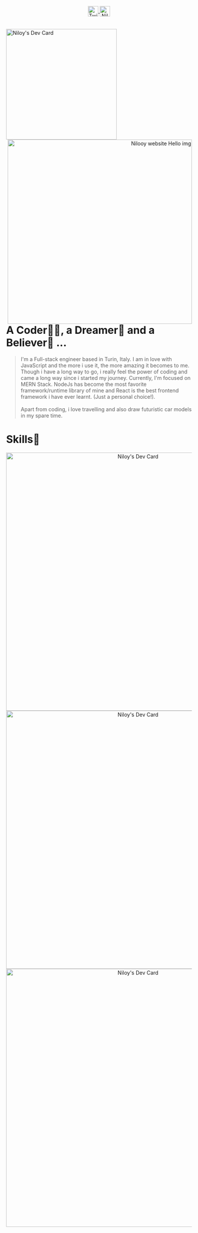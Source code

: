 <div align='center'>
   <a href="https://twitter.com/nil_ooy">
   <img align="center" alt="Twitter Profile of nil_ooy" width="28px" src="https://raw.githubusercontent.com/peterthehan/peterthehan/master/assets/twitter.svg" />
   </a>
   <a href="https://www.linkedin.com/in/rezwanferdousniloy">
   <img align="center" alt="Niloy's LinkedIN" width="28px" src="https://raw.githubusercontent.com/peterthehan/peterthehan/master/assets/linkedin.svg" />
   </a>
</div>
<br/>
</br>
<div>
   <div>
      <a align="left" href="https://app.daily.dev/nilooy">
      <img src="https://api.daily.dev/devcards/e82e7824651646d28d83816d38addc91.png?r=k7p" width="300" alt="Niloy's Dev Card"/>
      </a>
      <a align="right" href="https://nilooy.dev/about">
      <img align="right" src="https://user-images.githubusercontent.com/32486682/156157340-82084377-296b-4e71-9c87-63c6ad64bdd9.svg" width="500" alt="Nilooy website Hello img"/>
      </a>
   </div>
   <br/>
   
   # A Coder👨‍💻, a Dreamer💭 and a Believer💪 ...

> I'm a Full-stack engineer based in Turin, Italy. I am in love with JavaScript and the more i use it, the more amazing it becomes to me. Though i have a long way to go, i really feel the power of coding and came a long way since i started my journey. Currently, I'm focused on MERN Stack. NodeJs has become the most favorite framework/runtime library of mine and React is the best frontend framework i have ever learnt. (Just a personal choice!).<br><br>Apart from coding, i love travelling and also draw futuristic car models in my spare time.

</div>

   # Skills🥇

<div align="center">
   <img  align="center" src="https://user-images.githubusercontent.com/32486682/156167725-e7e38076-50b5-4555-9db5-15d6d95ec67f.svg" width="700" alt="Niloy's Dev        Card"/>
</div>
<div align="center">
   <img  align="center" src="https://user-images.githubusercontent.com/32486682/156167926-b60c2d7c-0368-4032-a1ac-ad1917d010b1.svg" width="700" alt="Niloy's Dev        Card"/>
</div>
<div align="center">
   <img  align="center" src="https://user-images.githubusercontent.com/32486682/156167965-11de8cca-d196-482e-8338-a1a2eaef3f00.svg" width="700" alt="Niloy's Dev        Card"/>
</div>


